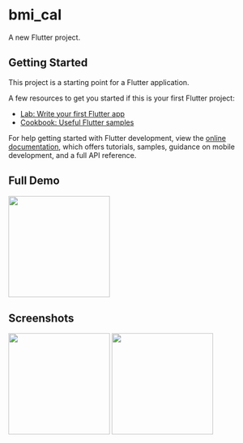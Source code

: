 # bmi_cal

A new Flutter project.

## Getting Started

This project is a starting point for a Flutter application.

A few resources to get you started if this is your first Flutter project:

- [Lab: Write your first Flutter app](https://docs.flutter.dev/get-started/codelab)
- [Cookbook: Useful Flutter samples](https://docs.flutter.dev/cookbook)

For help getting started with Flutter development, view the
[online documentation](https://docs.flutter.dev/), which offers tutorials,
samples, guidance on mobile development, and a full API reference.

## Full Demo
 
<img src = "https://user-images.githubusercontent.com/123535768/228483092-19da1585-5bc7-4be2-93b3-dd21873733d2.gif" width = "200px">


## Screenshots

<img src = "https://user-images.githubusercontent.com/123535768/228483495-b376f056-3051-4627-9597-8ba8273416cb.png" width = "200px">  <img src = "https://user-images.githubusercontent.com/123535768/228483971-a95dae97-0baf-4f39-8f04-a3173b55f4ba.png" width = "200px">
